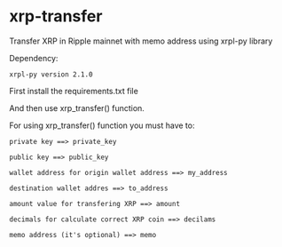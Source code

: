 # xrp-transfer
Transfer XRP in Ripple mainnet with memo address using xrpl-py library


Dependency:

    xrpl-py version 2.1.0


First install the requirements.txt file


And then use xrp_transfer() function.


For using xrp_transfer() function you must have to:

    private key ==> private_key
  
    public key ==> public_key
  
    wallet address for origin wallet address ==> my_address
  
    destination wallet addres ==> to_address
  
    amount value for transfering XRP ==> amount
  
    decimals for calculate correct XRP coin ==> decilams

    memo address (it's optional) ==> memo
